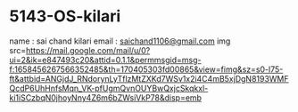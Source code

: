 # 5143-OS-kilari
name : sai chand kilari
email : saichand1106@gmail.com
img src=https://mail.google.com/mail/u/0?ui=2&ik=e847493c20&attid=0.1.1&permmsgid=msg-f:1658456267566352485&th=170405303fd00865&view=fimg&sz=s0-l75-ft&attbid=ANGjdJ_RNdorynLyTflzMtZXKd7WSv1x2i4C4mB5xjDgN8193WMFQcdP6UhHnfsMqn_VK-pfUgmQvnOUYBwQxjcSkqkxl-ki1iSCzbqN0jhoyNny4Z6m6bZWsiVkP78&disp=emb
